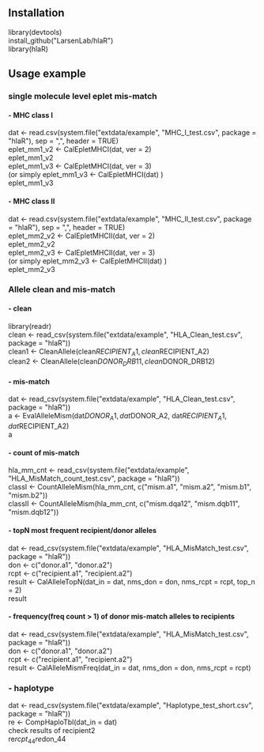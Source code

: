 ## Installation
library(devtools)<br>
install_github("LarsenLab/hlaR")<br>
library(hlaR)<br> 

## Usage example
### single molecule level eplet mis-match
#### - MHC class I
dat <- read.csv(system.file("extdata/example", "MHC_I_test.csv", package = "hlaR"), sep = ",", header = TRUE)<br>
eplet_mm1_v2 <- CalEpletMHCI(dat, ver = 2)<br>
eplet_mm1_v2<br>
eplet_mm1_v3 <- CalEpletMHCI(dat, ver = 3)<br>
(or simply eplet_mm1_v3 <- CalEpletMHCI(dat) )<br>
eplet_mm1_v3
#### - MHC class II
dat <- read.csv(system.file("extdata/example", "MHC_II_test.csv", package = "hlaR"), sep = ",", header = TRUE)<br>
eplet_mm2_v2 <- CalEpletMHCII(dat, ver = 2)<br>
eplet_mm2_v2<br>
eplet_mm2_v3 <- CalEpletMHCII(dat, ver = 3)<br>
(or simply eplet_mm2_v3 <- CalEpletMHCII(dat) )<br>
eplet_mm2_v3

### Allele clean and mis-match
#### - clean
library(readr)<br>
clean <- read_csv(system.file("extdata/example", "HLA_Clean_test.csv", package = "hlaR"))<br>
clean1 <- CleanAllele(clean$RECIPIENT_A1, clean$RECIPIENT_A2)<br>
clean2 <- CleanAllele(clean$DONOR_DRB11, clean$DONOR_DRB12)<br>
#### - mis-match
dat <- read_csv(system.file("extdata/example", "HLA_Clean_test.csv", package = "hlaR"))<br>
a <- EvalAlleleMism(dat$DONOR_A1, dat$DONOR_A2, dat$RECIPIENT_A1, dat$RECIPIENT_A2)<br>
a<br>
#### - count of mis-match
hla_mm_cnt <- read_csv(system.file("extdata/example", "HLA_MisMatch_count_test.csv", package = "hlaR"))<br>
classI <- CountAlleleMism(hla_mm_cnt, c("mism.a1", "mism.a2", "mism.b1", "mism.b2"))<br>
classII <- CountAlleleMism(hla_mm_cnt, c("mism.dqa12", "mism.dqb11", "mism.dqb12"))<br>
#### - topN most frequent recipient/donor alleles 
dat <- read_csv(system.file("extdata/example", "HLA_MisMatch_test.csv", package = "hlaR"))<br>
don <- c("donor.a1", "donor.a2")<br>
rcpt <- c("recipient.a1", "recipient.a2")<br>
result <- CalAlleleTopN(dat_in = dat, nms_don = don, nms_rcpt = rcpt, top_n = 2)<br>
result<br>
#### - frequency(freq count > 1) of donor mis-match alleles to recipients
dat <- read_csv(system.file("extdata/example", "HLA_MisMatch_test.csv", package = "hlaR"))<br>
don <- c("donor.a1", "donor.a2")<br>
rcpt <- c("recipient.a1", "recipient.a2")<br>
result <- CalAlleleMismFreq(dat_in = dat, nms_don = don, nms_rcpt = rcpt)<br> 

### - haplotype
dat <- read_csv(system.file("extdata/example", "Haplotype_test_short.csv", package = "hlaR"))<br>
re <- CompHaploTbl(dat_in = dat)<br>
check results of recipient2 <br>
re$rcpt_44
re$don_44

